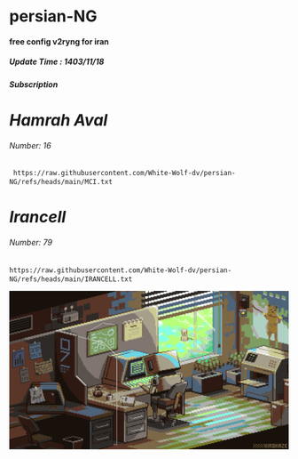# persian-NG

#### free config v2ryng for iran


<h5>Update Time : 1403/11/18</h5>

##### Subscription

  # *****Hamrah Aval*****

<h6>Number: 16</h6>

     https://raw.githubusercontent.com/White-Wolf-dv/persian-NG/refs/heads/main/MCI.txt

# *****Irancell*****

<h6>Number: 79 </h6>

    https://raw.githubusercontent.com/White-Wolf-dv/persian-NG/refs/heads/main/IRANCELL.txt

<p align="center">
<img  src="https://github.com/White-Wolf-dv/White-Wolf-dv/blob/main/14.gif">
</p>
